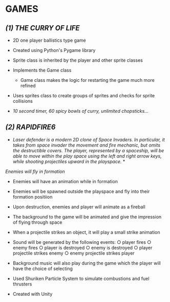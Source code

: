 **GAMES**
=========

***(1) THE CURRY OF LIFE***
-------------------

* 2D one player ballistics type game
* Created using Python's Pygame library
* Sprite class is inherited by the player and other sprite classes
* Implements the Game class
  * Game class makes the logic for restarting the game much more refined
* Uses sprites class to create groups of sprites and checks for sprite collisions

* *10 second timer, 60 spicy bowls of curry, unlimited chopsticks...*

***(2) RAPIDFIRE6***
--------------------
* *Laser defender is a modern 2D clone of Space Invaders. In particular, it takes from space
invader the movement and fire mechanic, but omits the destructible covers. The player,
represented by a spaceship, will be able to move within the play space using the left and right
arrow keys, while shooting projectiles upward in the playspace.* *

*Enemies will fly in formation*
* Enemies will have an animation while in formation
* Enemies will be spawned outside the playspace and fly into their formation positiion
* Upon destruction, enemies and player will animate as a fireball
* The background to the game will be animated and give the impression of flying
through space
* When a projectile strikes an object, it will play a small strike animation
* Sound will be generated by the following events:
 ○ player fires
 ○ enemy fires
 ○ player is destroyed
 ○ enemy is destroyed
 ○ player projectile strikes enemy
 ○ enemy projectile strikes player
* Background music will also play during the game which the player will have the choice of selecting
 
* Used Shuriken Particle System to simulate combustions and fuel thrusters
* Created with Unity
